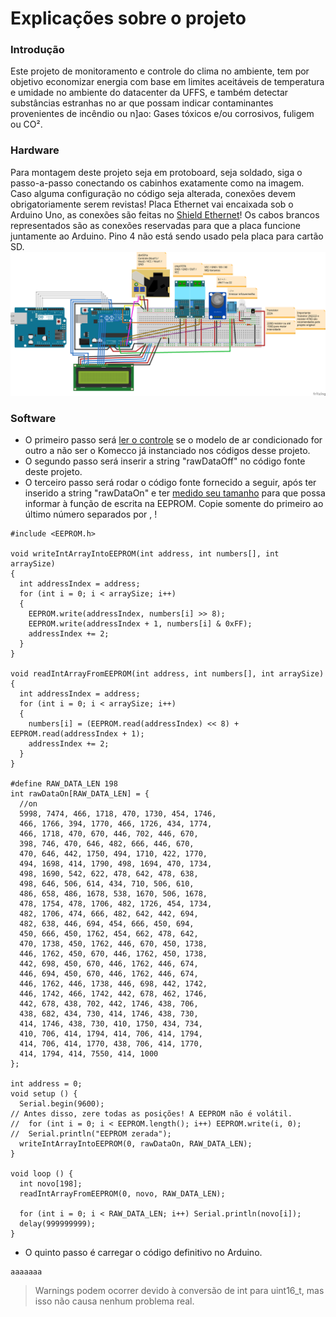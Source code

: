 
# Explicações sobre o projeto
### Introdução
Este projeto de monitoramento e controle do clima no ambiente, tem por objetivo economizar energia com base em limites aceitáveis de temperatura e umidade no ambiente do datacenter da UFFS, e também detectar substâncias estranhas no ar que possam indicar contaminantes provenientes de incêndio ou n]ao: Gases tóxicos e/ou corrosivos, fuligem ou CO².
### Hardware
Para montagem deste projeto seja em protoboard, seja soldado, siga o passo-a-passo conectando os cabinhos exatamente como na imagem. Caso alguma configuração no código seja alterada, conexões devem obrigatoriamente serem revistas!
Placa Ethernet vai encaixada sob o Arduino Uno, as conexões são feitas no [Shield Ethernet](https://github.com/arduinouffs/arduino/tree/main/Documenta%C3%A7%C3%A3o/Componentes/Shield%20Ethernet%20W5100)! Os cabos brancos representados são as conexões reservadas para que a placa funcione juntamente ao Arduino. Pino 4 não está sendo usado pela placa para cartão SD.
![Arduino](Projeto_bb.png)
### Software
* O primeiro passo será [ler o controle](../Infravermelho/Leitura) se o modelo de ar condicionado for outro a não ser o Komecco já instanciado nos códigos desse projeto.
* O segundo passo será inserir a string "rawDataOff" no código fonte deste projeto.
* O terceiro passo será rodar o código fonte fornecido a seguir, após ter inserido a string "rawDataOn" e ter [medido seu tamanho](https://www.charactercountonline.com/pt/) para que possa informar à função de escrita na EEPROM. Copie somente do primeiro ao último número separados por , !
```
#include <EEPROM.h>

void writeIntArrayIntoEEPROM(int address, int numbers[], int arraySize)
{
  int addressIndex = address;
  for (int i = 0; i < arraySize; i++) 
  {
    EEPROM.write(addressIndex, numbers[i] >> 8);
    EEPROM.write(addressIndex + 1, numbers[i] & 0xFF);
    addressIndex += 2;
  }
}

void readIntArrayFromEEPROM(int address, int numbers[], int arraySize)
{
  int addressIndex = address;
  for (int i = 0; i < arraySize; i++)
  {
    numbers[i] = (EEPROM.read(addressIndex) << 8) + EEPROM.read(addressIndex + 1);
    addressIndex += 2;
  }
}

#define RAW_DATA_LEN 198
int rawDataOn[RAW_DATA_LEN] = {
  //on
  5998, 7474, 466, 1718, 470, 1730, 454, 1746, 
  466, 1766, 394, 1770, 466, 1726, 434, 1774, 
  466, 1718, 470, 670, 446, 702, 446, 670, 
  398, 746, 470, 646, 482, 666, 446, 670, 
  470, 646, 442, 1750, 494, 1710, 422, 1770, 
  494, 1698, 414, 1790, 498, 1694, 470, 1734, 
  498, 1690, 542, 622, 478, 642, 478, 638, 
  498, 646, 506, 614, 434, 710, 506, 610, 
  486, 658, 486, 1678, 538, 1670, 506, 1678, 
  478, 1754, 478, 1706, 482, 1726, 454, 1734, 
  482, 1706, 474, 666, 482, 642, 442, 694, 
  482, 638, 446, 694, 454, 666, 450, 694, 
  450, 666, 450, 1762, 454, 662, 478, 642, 
  470, 1738, 450, 1762, 446, 670, 450, 1738, 
  446, 1762, 450, 670, 446, 1762, 450, 1738, 
  442, 698, 450, 670, 446, 1762, 446, 674, 
  446, 694, 450, 670, 446, 1762, 446, 674, 
  446, 1762, 446, 1738, 446, 698, 442, 1742, 
  446, 1742, 466, 1742, 442, 678, 462, 1746, 
  442, 678, 438, 702, 442, 1746, 438, 706, 
  438, 682, 434, 730, 414, 1746, 438, 730, 
  414, 1746, 438, 730, 410, 1750, 434, 734, 
  410, 706, 414, 1794, 414, 706, 414, 1794, 
  414, 706, 414, 1770, 438, 706, 414, 1770, 
  414, 1794, 414, 7550, 414, 1000
};
  
int address = 0;
void setup () {
  Serial.begin(9600);
// Antes disso, zere todas as posições! A EEPROM não é volátil.
//  for (int i = 0; i < EEPROM.length(); i++) EEPROM.write(i, 0);
//  Serial.println("EEPROM zerada");
  writeIntArrayIntoEEPROM(0, rawDataOn, RAW_DATA_LEN);
}

void loop () {
  int novo[198];
  readIntArrayFromEEPROM(0, novo, RAW_DATA_LEN);

  for (int i = 0; i < RAW_DATA_LEN; i++) Serial.println(novo[i]);
  delay(999999999);
}
```
* O quinto passo é carregar o código definitivo no Arduino.
```
aaaaaaa
```
> Warnings podem ocorrer devido à conversão de int para uint16_t, mas isso não causa nenhum problema real.
